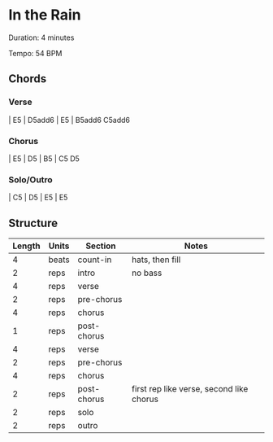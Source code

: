 In the Rain
===========

Duration: 4 minutes

Tempo: 54 BPM

Chords
------

### Verse

| E5 | D5add6 | E5 | B5add6 C5add6

### Chorus

| E5 | D5 | B5 | C5 D5

### Solo/Outro

| C5 | D5 | E5 | E5

Structure
---------

| Length | Units | Section      | Notes                                    |
|--------|-------|--------------|------------------------------------------|
| 4      | beats | count-in     | hats, then fill                          |
| 2      | reps  | intro        | no bass                                  |
| 4      | reps  | verse        |                                          |
| 2      | reps  | pre-chorus   |                                          |
| 4      | reps  | chorus       |                                          |
| 1      | reps  | post-chorus  |                                          |
| 4      | reps  | verse        |                                          |
| 2      | reps  | pre-chorus   |                                          |
| 4      | reps  | chorus       |                                          |
| 2      | reps  | post-chorus  | first rep like verse, second like chorus |
| 2      | reps  | solo         |                                          |
| 2      | reps  | outro        |                                          |
